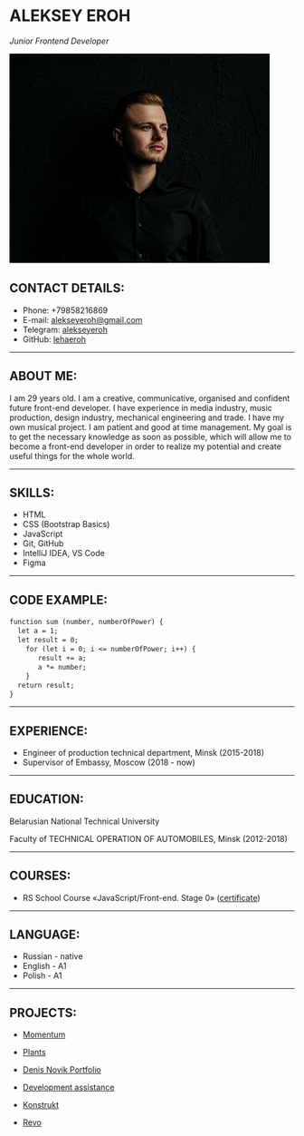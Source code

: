 # **ALEKSEY EROH**
_Junior Frontend Developer_

![photo Aleksey Eroh](https://raw.githubusercontent.com/lehaeroh/rsschool-cv/gh-pages/assets/images/photo.webp)

## **CONTACT DETAILS:**

- Phone: +79858216869
- E-mail: alekseyeroh@gmail.com
- Telegram: [alekseyeroh](https://t.me/alekseyeroh)
- GitHub: [lehaeroh](https://github.com/lehaeroh)

---

## **ABOUT ME:**

I am 29 years old. I am a creative, communicative, organised and confident future front-end developer. I have experience in media industry, music production, design industry, mechanical engineering and trade. I have my own musical project. I am patient and good at time management. My goal is to get the necessary knowledge as soon as possible, which will allow me to become a front-end developer in order to realize my potential and create useful things for the whole world.

---

## **SKILLS:**

* HTML
* CSS (Bootstrap Basics)
* JavaScript
* Git, GitHub
* IntelliJ IDEA, VS Code
* Figma

---

## **CODE EXAMPLE:**

```
function sum (number, numberOfPower) {
  let a = 1;
  let result = 0;
    for (let i = 0; i <= numberOfPower; i++) {
       result += a;
       a *= number;
    }
  return result;
}
```

---

## **EXPERIENCE:**

* Engineer of production technical department, Minsk (2015-2018)
* Supervisor of Embassy, Moscow (2018 - now)

---

## **EDUCATION:**

Belarusian National Technical University

Faculty of TECHNICAL OPERATION OF AUTOMOBILES, Minsk (2012-2018)

---

## **COURSES:**

* RS School Course «JavaScript/Front-end. Stage 0» ([certificate](https://app.rs.school/certificate/uhj5reme))

---

## **LANGUAGE:**

* Russian - native
* English - А1
* Polish - А1

---

## **PROJECTS:**

* [Momentum](https://rolling-scopes-school.github.io/lehaeroh-JSFEPRESCHOOL2022Q4/momentum/)

* [Plants](https://rolling-scopes-school.github.io/lehaeroh-JSFEPRESCHOOL2022Q4/plants/)

* [Denis Novik Portfolio](https://lehaeroh.github.io/Denis_Novik_Portfolio_site/)

* [Development assistance](https://lehaeroh.github.io/development_assistance_site/)

* [Konstrukt](https://lehaeroh.github.io/konstrukt_site/)

* [Revo](https://lehaeroh.github.io/revo_site/)